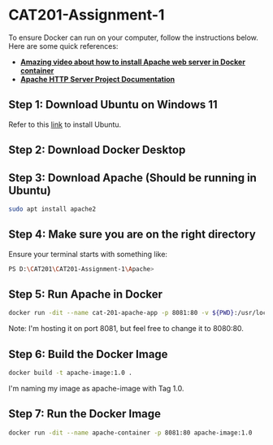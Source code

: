 # CAT201-Assignment-1

To ensure Docker can run on your computer, follow the instructions below. Here are some quick references:

- [**Amazing video about how to install Apache web server in Docker container**](https://www.youtube.com/watch?v=mO93QRna8ws&ab_channel=Abstractprogrammer)
- [**Apache HTTP Server Project Documentation**](https://hub.docker.com/_/httpd)

## Step 1: Download Ubuntu on Windows 11

Refer to this [link](https://ubuntu.com/tutorials/install-ubuntu-on-wsl2-on-windows-11-with-gui-support#1-overview) to install Ubuntu.

## Step 2: Download Docker Desktop

## Step 3: Download Apache (Should be running in Ubuntu)

```bash
sudo apt install apache2
```

## Step 4: Make sure you are on the right directory

Ensure your terminal starts with something like:

```bash
PS D:\CAT201\CAT201-Assignment-1\Apache>
```

## Step 5: Run Apache in Docker

```bash
docker run -dit --name cat-201-apache-app -p 8081:80 -v ${PWD}:/usr/local/apache2/htdocs/ httpd:2.4
```

Note: I'm hosting it on port 8081, but feel free to change it to 8080:80.

## Step 6: Build the Docker Image

```bash
docker build -t apache-image:1.0 .
```

I'm naming my image as apache-image with Tag 1.0.

## Step 7: Run the Docker Image

```bash
docker run -dit --name apache-container -p 8081:80 apache-image:1.0
```
